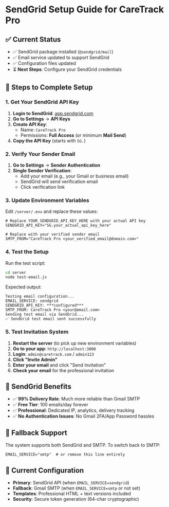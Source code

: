 # SendGrid Setup Guide for CareTrack Pro

## ✅ Current Status
- ✅ SendGrid package installed (`@sendgrid/mail`)
- ✅ Email service updated to support SendGrid
- ✅ Configuration files updated
- ⏳ **Next Steps**: Configure your SendGrid credentials

## 🔧 Steps to Complete Setup

### 1. Get Your SendGrid API Key
1. **Login to SendGrid**: [app.sendgrid.com](https://app.sendgrid.com)
2. **Go to Settings** → **API Keys**
3. **Create API Key**:
   - Name: `CareTrack Pro`
   - Permissions: **Full Access** (or minimum **Mail Send**)
4. **Copy the API Key** (starts with `SG.`)

### 2. Verify Your Sender Email
1. **Go to Settings** → **Sender Authentication**
2. **Single Sender Verification**:
   - Add your email (e.g., your Gmail or business email)
   - SendGrid will send verification email
   - Click verification link

### 3. Update Environment Variables
Edit `/server/.env` and replace these values:

```env
# Replace YOUR_SENDGRID_API_KEY_HERE with your actual API key
SENDGRID_API_KEY="SG.your_actual_api_key_here"

# Replace with your verified sender email
SMTP_FROM="CareTrack Pro <your_verified_email@domain.com>"
```

### 4. Test the Setup
Run the test script:
```bash
cd server
node test-email.js
```

Expected output:
```
Testing email configuration...
EMAIL_SERVICE: sendgrid
SENDGRID_API_KEY: ***configured***
SMTP_FROM: CareTrack Pro <your@email.com>
Sending test email via SendGrid...
✅ SendGrid test email sent successfully
```

### 5. Test Invitation System
1. **Restart the server** (to pick up new environment variables)
2. **Go to your app**: `http://localhost:3000`
3. **Login**: `admin@caretrack.com` / `admin123`
4. **Click "Invite Admin"**
5. **Enter your email** and click "Send Invitation"
6. **Check your email** for the professional invitation

## 🎯 SendGrid Benefits
- ✅ **99% Delivery Rate**: Much more reliable than Gmail SMTP
- ✅ **Free Tier**: 100 emails/day forever
- ✅ **Professional**: Dedicated IP, analytics, delivery tracking
- ✅ **No Authentication Issues**: No Gmail 2FA/App Password hassles

## 🔄 Fallback Support
The system supports both SendGrid and SMTP. To switch back to SMTP:
```env
EMAIL_SERVICE="smtp"  # or remove this line entirely
```

## 📧 Current Configuration
- **Primary**: SendGrid API (when `EMAIL_SERVICE=sendgrid`)
- **Fallback**: Gmail SMTP (when `EMAIL_SERVICE=smtp` or not set)
- **Templates**: Professional HTML + text versions included
- **Security**: Secure token generation (64-char cryptographic)
